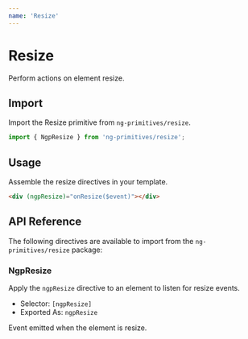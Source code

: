 ```yaml
---
name: 'Resize'
---
```


# Resize

Perform actions on element resize.

<docs-example name="resize"></docs-example>

## Import

Import the Resize primitive from `ng-primitives/resize`.

```ts
import { NgpResize } from 'ng-primitives/resize';
```

## Usage

Assemble the resize directives in your template.

```html
<div (ngpResize)="onResize($event)"></div>
```

## API Reference

The following directives are available to import from the `ng-primitives/resize` package:

### NgpResize

Apply the `ngpResize` directive to an element to listen for resize events.

- Selector: `[ngpResize]`
- Exported As: `ngpResize`

<response-field name="ngpResize" type="OutputEmitterRef<boolean>">
  Event emitted when the element is resize.
</response-field>
